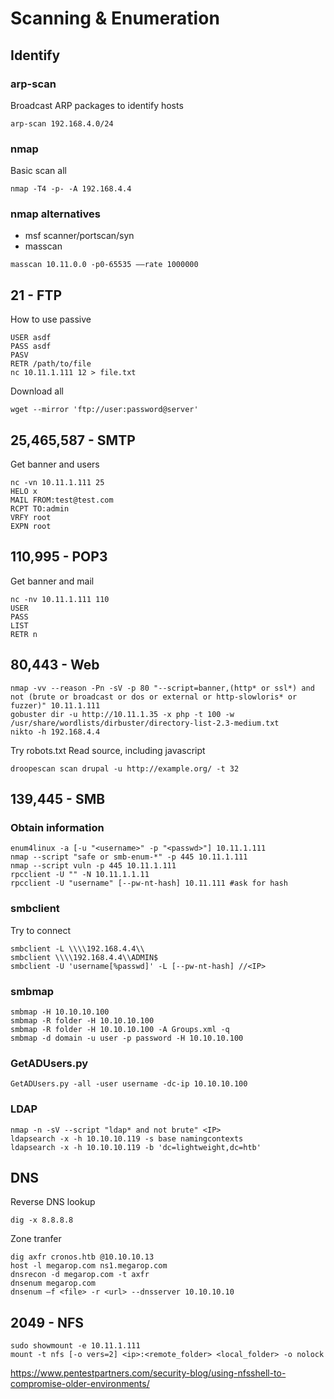 # Scanning & Enumeration
## Identify
### arp-scan
Broadcast ARP packages to identify hosts
```
arp-scan 192.168.4.0/24
```
### nmap
Basic scan all
```
nmap -T4 -p- -A 192.168.4.4
```

### nmap alternatives
- msf scanner/portscan/syn
- masscan
```
masscan 10.11.0.0 -p0-65535 ––rate 1000000
```

## 21 - FTP
How to use passive
```
USER asdf
PASS asdf
PASV
RETR /path/to/file
nc 10.11.1.111 12 > file.txt
```
Download all
```
wget --mirror 'ftp://user:password@server'
```
## 25,465,587 - SMTP
Get banner and users
```
nc -vn 10.11.1.111 25
HELO x
MAIL FROM:test@test.com
RCPT TO:admin
VRFY root
EXPN root
```

## 110,995 - POP3
Get banner and mail
```
nc -nv 10.11.1.111 110
USER
PASS
LIST
RETR n
```

## 80,443 - Web
```
nmap -vv --reason -Pn -sV -p 80 "--script=banner,(http* or ssl*) and not (brute or broadcast or dos or external or http-slowloris* or fuzzer)" 10.11.1.111
gobuster dir -u http://10.11.1.35 -x php -t 100 -w /usr/share/wordlists/dirbuster/directory-list-2.3-medium.txt 
nikto -h 192.168.4.4
```
Try robots.txt
Read source, including javascript
```
droopescan scan drupal -u http://example.org/ -t 32
```

## 139,445 - SMB

### Obtain information
```
enum4linux -a [-u "<username>" -p "<passwd>"] 10.11.1.111
nmap --script "safe or smb-enum-*" -p 445 10.11.1.111
nmap --script vuln -p 445 10.11.1.111
rpcclient -U "" -N 10.11.1.1.11
rpcclient -U "username" [--pw-nt-hash] 10.11.111 #ask for hash
```

### smbclient
Try to connect
```
smbclient -L \\\\192.168.4.4\\
smbclient \\\\192.168.4.4\\ADMIN$
smbclient -U 'username[%passwd]' -L [--pw-nt-hash] //<IP>
```

### smbmap
```
smbmap -H 10.10.10.100
smbmap -R folder -H 10.10.10.100
smbmap -R folder -H 10.10.10.100 -A Groups.xml -q
smbmap -d domain -u user -p password -H 10.10.10.100
```

### GetADUsers.py
```
GetADUsers.py -all -user username -dc-ip 10.10.10.100
```

### LDAP
```
nmap -n -sV --script "ldap* and not brute" <IP>
ldapsearch -x -h 10.10.10.119 -s base namingcontexts
ldapsearch -x -h 10.10.10.119 -b 'dc=lightweight,dc=htb'
```

## DNS
Reverse DNS lookup
```
dig -x 8.8.8.8
```

Zone tranfer
```
dig axfr cronos.htb @10.10.10.13
host -l megarop.com ns1.megarop.com
dnsrecon -d megarop.com -t axfr
dnsenum megarop.com
dnsenum –f <file> -r <url> --dnsserver 10.10.10.10
```

## 2049 - NFS
```
sudo showmount -e 10.11.1.111
mount -t nfs [-o vers=2] <ip>:<remote_folder> <local_folder> -o nolock
```
https://www.pentestpartners.com/security-blog/using-nfsshell-to-compromise-older-environments/
